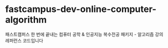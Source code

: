 # fastcampus-dev-online-computer-algorithm
패스트캠퍼스 한 번에 끝내는 컴퓨터 공학 &amp; 인공지능 복수전공 패키지 - 알고리즘 강의 레퍼런스 코드입니다
